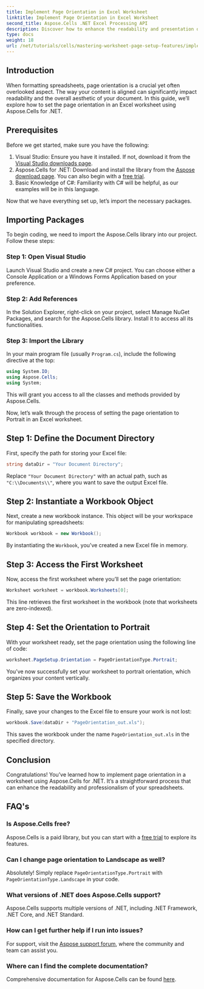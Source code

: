 ```yaml
---
title: Implement Page Orientation in Excel Worksheet
linktitle: Implement Page Orientation in Excel Worksheet
second_title: Aspose.Cells .NET Excel Processing API
description: Discover how to enhance the readability and presentation of your Excel spreadsheets by changing page orientation with Aspose.Cells for .NET. This step-by-step guide walks you through the process, providing clear example.
type: docs
weight: 18
url: /net/tutorials/cells/mastering-worksheet-page-setup-features/implement-page-orientation-in-excel-worksheet/
---
```

## Introduction

When formatting spreadsheets, page orientation is a crucial yet often overlooked aspect. The way your content is aligned can significantly impact readability and the overall aesthetic of your document. In this guide, we’ll explore how to set the page orientation in an Excel worksheet using Aspose.Cells for .NET.

## Prerequisites

Before we get started, make sure you have the following:

1. Visual Studio: Ensure you have it installed. If not, download it from the [Visual Studio downloads page](https://visualstudio.microsoft.com/vs/).
2. Aspose.Cells for .NET: Download and install the library from the [Aspose download page](https://releases.aspose.com/cells/net/). You can also begin with a [free trial](https://releases.aspose.com/).
3. Basic Knowledge of C#: Familiarity with C# will be helpful, as our examples will be in this language.

Now that we have everything set up, let’s import the necessary packages.

## Importing Packages

To begin coding, we need to import the Aspose.Cells library into our project. Follow these steps:

### Step 1: Open Visual Studio

Launch Visual Studio and create a new C# project. You can choose either a Console Application or a Windows Forms Application based on your preference.

### Step 2: Add References

In the Solution Explorer, right-click on your project, select Manage NuGet Packages, and search for the Aspose.Cells library. Install it to access all its functionalities.

### Step 3: Import the Library

In your main program file (usually `Program.cs`), include the following directive at the top:

```csharp
using System.IO;
using Aspose.Cells;
using System;
```

This will grant you access to all the classes and methods provided by Aspose.Cells.

Now, let’s walk through the process of setting the page orientation to Portrait in an Excel worksheet.

## Step 1: Define the Document Directory

First, specify the path for storing your Excel file:

```csharp
string dataDir = "Your Document Directory";
```

Replace `"Your Document Directory"` with an actual path, such as `"C:\\Documents\\"`, where you want to save the output Excel file.

## Step 2: Instantiate a Workbook Object

Next, create a new workbook instance. This object will be your workspace for manipulating spreadsheets:

```csharp
Workbook workbook = new Workbook();
```

By instantiating the `Workbook`, you’ve created a new Excel file in memory.

## Step 3: Access the First Worksheet

Now, access the first worksheet where you’ll set the page orientation:

```csharp
Worksheet worksheet = workbook.Worksheets[0];
```

This line retrieves the first worksheet in the workbook (note that worksheets are zero-indexed).

## Step 4: Set the Orientation to Portrait

With your worksheet ready, set the page orientation using the following line of code:

```csharp
worksheet.PageSetup.Orientation = PageOrientationType.Portrait;
```

You’ve now successfully set your worksheet to portrait orientation, which organizes your content vertically.

## Step 5: Save the Workbook

Finally, save your changes to the Excel file to ensure your work is not lost:

```csharp
workbook.Save(dataDir + "PageOrientation_out.xls");
```

This saves the workbook under the name `PageOrientation_out.xls` in the specified directory.

## Conclusion

Congratulations! You’ve learned how to implement page orientation in a worksheet using Aspose.Cells for .NET. It’s a straightforward process that can enhance the readability and professionalism of your spreadsheets.

## FAQ's

### Is Aspose.Cells free?

Aspose.Cells is a paid library, but you can start with a [free trial](https://releases.aspose.com/) to explore its features.

### Can I change page orientation to Landscape as well?

Absolutely! Simply replace `PageOrientationType.Portrait` with `PageOrientationType.Landscape` in your code.

### What versions of .NET does Aspose.Cells support?

Aspose.Cells supports multiple versions of .NET, including .NET Framework, .NET Core, and .NET Standard.

### How can I get further help if I run into issues?

For support, visit the [Aspose support forum](https://forum.aspose.com/c/cells/9), where the community and team can assist you.

### Where can I find the complete documentation?

Comprehensive documentation for Aspose.Cells can be found [here](https://reference.aspose.com/cells/net/).
